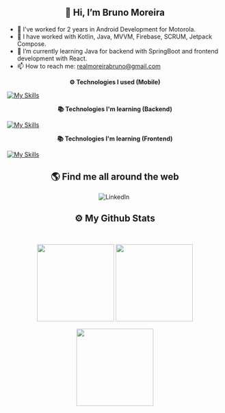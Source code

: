 <h2 align="center">
  👋 Hi, I’m Bruno Moreira
</h2>

- 👀 I've worked for 2 years in Android Development for Motorola.
- 📎 I have worked with Kotlin, Java, MVVM, Firebase, SCRUM, Jetpack Compose.
- 🌱 I’m currently learning Java for backend with SpringBoot and frontend development with React.
- 📫 How to reach me: realmoreirabruno@gmail.com

<!---
realmoreirabruno/realmoreirabruno is a ✨ special ✨ repository because its `README.md` (this file) appears on your GitHub profile.
You can click the Preview link to take a look at your changes.
--->
<p align="center">
  <strong>⚙️ Technologies I used (Mobile)</strong><br>
  
  [![My Skills](https://skillicons.dev/icons?i=java,kotlin,flutter,dart,firebase,mvvm&theme=dark)](https://skillicons.dev)
</p>

<p align="center">
  <strong>📚 Technologies I'm learning (Backend)</strong><br>

  [![My Skills](https://skillicons.dev/icons?i=java,spring,postgres,docker,rabbitmq&theme=dark&perline=5)](https://skillicons.dev)
</p>

<p align="center">
  <strong>📚 Technologies I'm learning (Frontend)</strong><br>

  [![My Skills](https://skillicons.dev/icons?i=html,css,js,react&theme=dark&perline=5)](https://skillicons.dev)
</p>

<h2 align="center">🌎 Find me all around the web</h2>

<div align="center">
  
![LinkedIn](https://img.shields.io/badge/linkedin-%230077B5.svg?style=for-the-badge&logo=linkedin&logoColor=white)&nbsp;
</div>

<h2 align="center">
  ⚙️ My Github Stats
</h2>

<br>
<p align = "center">
  <img height="180em"  src = "https://github-readme-stats.vercel.app/api?username=doc-souhail&show_icons=true&theme=radical&line_height=27">
  <img height="180em" src = "https://github-readme-stats.vercel.app/api/top-langs/?username=doc-souhail&layout=compact&langs_count=10&theme=radical">
</p>

<p align = "center">
 <img height="180em"  src="https://github-readme-streak-stats.herokuapp.com/?user=doc-souhail&layout=compact&theme=radical" />
</p>
</br>
